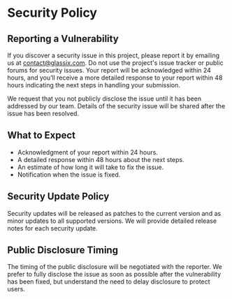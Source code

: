 # Security Policy

## Reporting a Vulnerability

If you discover a security issue in this project, please report it by emailing us at contact@glassix.com.
Do not use the project's issue tracker or public forums for security issues.
Your report will be acknowledged within 24 hours, and you’ll receive a more detailed response to your report within 48 hours indicating the next steps in handling your submission.

We request that you not publicly disclose the issue until it has been addressed by our team. Details of the security issue will be shared after the issue has been resolved.

## What to Expect

* Acknowledgment of your report within 24 hours.
* A detailed response within 48 hours about the next steps.
* An estimate of how long it will take to fix the issue.
* Notification when the issue is fixed.

## Security Update Policy

Security updates will be released as patches to the current version and as minor updates to all supported versions. We will provide detailed release notes for each security update.

## Public Disclosure Timing

The timing of the public disclosure will be negotiated with the reporter. We prefer to fully disclose the issue as soon as possible after the vulnerability has been fixed, but understand the need to delay disclosure to protect users.
